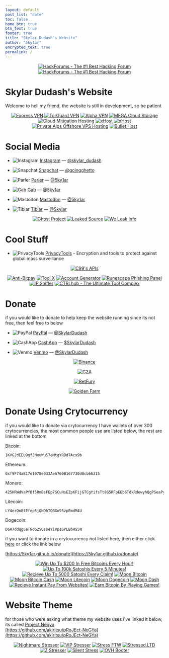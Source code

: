 ```yaml
---
layout: default
post_list: "date"
toc: false
home_btn: true
btn_text: true
footer: true
title: "Skylar Dudash's Website"
author: "5ky1ar"
encrypted_text: true
permalink: /
---
```


<p style="text-align:center;">
<a href="https://hackforums.net/member.php?action=register&referrer=4821228" target="_blank"><img src="https://raw.githubusercontent.com/5ky1ar/5ky1ar.github.io/master/assets/img/hackforumsgreen.gif" alt="HackForums - The #1 Best Hacking Forum"></a>
<a href="https://hackforums.net/member.php?action=register&referrer=4821228" target="_blank"><img src="https://raw.githubusercontent.com/5ky1ar/5ky1ar.github.io/master/assets/img/hackforumspurple.gif" alt="HackForums - The #1 Best Hacking Forum"></a>
</p>

# Skylar Dudash's Website  

Welcome to hell my friend, the website is still in development, so be patient

<p style="text-align:center;">
<a href="https://expressvpn.com" target="_blank"><img src="https://raw.githubusercontent.com/5ky1ar/5ky1ar.github.io/master/assets/img/expressvpn.jpg" alt="Express VPN"></a>
<a href="https://torguard.net" target="_blank"><img src="https://raw.githubusercontent.com/5ky1ar/5ky1ar.github.io/master/assets/img/torguard.gif" alt="TorGuard VPN"></a>
<a href="https://alphavpn.co" target="_blank"><img src="https://raw.githubusercontent.com/5ky1ar/5ky1ar.github.io/master/assets/img/alphavpn.gif" alt="Alpha VPN"></a>
<a href="https://mega.nz/aff=UXB8MCScN-s" target="_blank"><img src="https://raw.githubusercontent.com/5ky1ar/5ky1ar.github.io/master/assets/img/meganz.png" alt="MEGA Cloud Storage"></a>
<a href="https://cloudmitigation.net" target="_blank"><img src="https://raw.githubusercontent.com/5ky1ar/5ky1ar.github.io/master/assets/img/cloudmitigation.gif" alt="Cloud Mitigation Hosting"></a>
<a href="https://xhosts.uk" target="_blank"><img src="https://raw.githubusercontent.com/5ky1ar/5ky1ar.github.io/master/assets/img/xhosts.gif" alt="xHost"></a>
<a href="https://pulseservers.com" target="_blank"><img src="https://raw.githubusercontent.com/5ky1ar/5ky1ar.github.io/master/assets/img/pulseservers.gif" alt="xHost"></a>
<a href="https://privatealps.net" target="_blank"><img src="https://raw.githubusercontent.com/5ky1ar/5ky1ar.github.io/master/assets/img/privatealps.gif" alt="Private Alps Offshore VPS Hosting"></a>
<a href="https://bullethost.net" target="_blank"><img src="https://raw.githubusercontent.com/5ky1ar/5ky1ar.github.io/master/assets/img/bullethost.gif" alt="Bullet Host"></a>
</p>

# Social Media

<ul>
<p><li><img src="https://raw.githubusercontent.com/5ky1ar/5ky1ar.github.io/master/assets/img/instagram.png" alt="Instagram"> <a href="https://instagram.com/skylar_dudash" target="_blank">Instagram</a> — <a href="https://instagram.com/skylar_dudash" target="_blank">@skylar_dudash</a></li></p>
<p><li><img src="https://raw.githubusercontent.com/5ky1ar/5ky1ar.github.io/master/assets/img/snapchat.png" alt="Snapchat"> <a href="https://snapchat.com/add/goingghetto" target="_blank">Snapchat</a> — <a href="https://snapchat.com/add/goingghetto" target="_blank">@goingghetto</a></li></p>
<p><li><img src="https://raw.githubusercontent.com/5ky1ar/5ky1ar.github.io/master/assets/img/parler.png" alt="Parler"> <a href="https://parler.com/user/5ky1ar" target="_blank">Parler</a> — <a href="https://parler.com/user/5ky1ar" target="_blank">@5ky1ar</a></li></p>
<p><li><img src="https://raw.githubusercontent.com/5ky1ar/5ky1ar.github.io/master/assets/img/gab.png" alt="Gab"> <a href="https://gab.com/5ky1ar" target="_blank">Gab</a> — <a href="https://gab.com/5ky1ar" target="_blank">@5ky1ar</a></li></p>
<p><li><img src="https://raw.githubusercontent.com/5ky1ar/5ky1ar.github.io/master/assets/img/mastodon.png" alt="Mastodon"> <a rel="me" href="https://mastodon.social/@5ky1ar" target="_blank">Mastodon</a> — <a rel="me" href="https://mastodon.social/@5ky1ar" target="_blank">@5ky1ar</a></li></p>
<p><li><img src="https://raw.githubusercontent.com/5ky1ar/5ky1ar.github.io/master/assets/img/tiblar.png" alt="Tiblar"> <a href="https://tiblar.com/Skylar" target="_blank">Tiblar</a> — <a href="https://tiblar.com/Skylar" target="_blank">@Skylar</a></li></p>
</ul>

<p style="text-align:center;">
<a href="https://ghostproject.fr" target="_blank"><img src="https://raw.githubusercontent.com/5ky1ar/5ky1ar.github.io/master/assets/img/ghostproject.gif" alt="Ghost Project"></a>
<a href="https://leakedsource.ru" target="_blank"><img src="https://raw.githubusercontent.com/5ky1ar/5ky1ar.github.io/master/assets/img/leakedsource.gif" alt="Leaked Source"></a>
<a href="https://weleakinfo.to" target="_blank"><img src="https://raw.githubusercontent.com/5ky1ar/5ky1ar.github.io/master/assets/img/weleakinfo.gif" alt="We Leak Info"></a>
</p>

# Cool Stuff

<ul>
<p><li><img src="https://raw.githubusercontent.com/5ky1ar/5ky1ar.github.io/master/assets/img/privacytools.png" alt="PrivacyTools"> <a href="https://privacytools.io" target="_blank">PrivacyTools</a> - Encryption and tools to protect against global mass surveillance</li></p>
</ul>

<p style="text-align:center;">
<a href="https://api.c99.nl" target="_blank"><img src="https://raw.githubusercontent.com/5ky1ar/5ky1ar.github.io/master/assets/img/apic99nl.png" alt="C99's APIs"></a>
</p>
<p style="text-align:center;">
<a href="https://anti-bitpay.com" target="_blank"><img src="https://raw.githubusercontent.com/5ky1ar/5ky1ar.github.io/master/assets/img/antibitpay.gif" alt="Anti-Bitpay"></a>
<a href="https://toolx.in" target="_blank"><img src="https://raw.githubusercontent.com/5ky1ar/5ky1ar.github.io/master/assets/img/toolxin.gif" alt="Tool X"></a>
<a href="https://h-gen.xyz" target="_blank"><img src="https://raw.githubusercontent.com/5ky1ar/5ky1ar.github.io/master/assets/img/hgen.gif" alt="Account Generator"></a>
<a href="https://xtremefish.rs" target="_blank"><img src="https://raw.githubusercontent.com/5ky1ar/5ky1ar.github.io/master/assets/img/xtremefish.gif" alt="Runescape Phishing Panel"></a>
<a href="https://ip-sniffer.xyz" target="_blank"><img src="https://raw.githubusercontent.com/5ky1ar/5ky1ar.github.io/master/assets/img/ipsniffer.gif" alt="IP Sniffer"></a>
<a href="https://ctrlhub.co" target="_blank"><img src="https://raw.githubusercontent.com/5ky1ar/5ky1ar.github.io/master/assets/img/ctrlhub.png" alt="CTRLhub - The Ultimate Tool Complex"></a>
</p>

# Donate

if you would like to donate to help keep the website running since its not free, then feel free to below

<ul>
<p><li><img src="https://raw.githubusercontent.com/5ky1ar/5ky1ar.github.io/master/assets/img/paypal.png" alt="PayPal"> <a href="https://paypal.me/SkylarDudash" target="_blank">PayPal</a> — <a href="https://paypal.me/SkylarDudash" target="_blank">@SkylarDudash</a></li></p>
<p><li><img src="https://raw.githubusercontent.com/5ky1ar/5ky1ar.github.io/master/assets/img/cashapp.png" alt="CashApp"> <a href="https://cash.app/$SkylarDudash" target="_blank">CashApp</a> — <a href="https://cash.app/$SkylarDudash" target="_blank">$SkylarDudash</a></li></p>
<p><li><img src="https://raw.githubusercontent.com/5ky1ar/5ky1ar.github.io/master/assets/img/venmo.png" alt="Venmo"> <a href="https://venmo.com/SkylarDudash" target="_blank">Venmo</a> — <a href="https://venmo.com/SkylarDudash" target="_blank">@SkylarDudash</a></li></p>
</ul>

<p style="text-align:center;">
<a href="https://binance.us" target="_blank"><img src="https://raw.githubusercontent.com/5ky1ar/5ky1ar.github.io/master/assets/img/binance.jpg" alt="Binance"></a>
</p>
<p style="text-align:center;">
<a href="https://g2a.com" target="_blank"><img src="https://raw.githubusercontent.com/5ky1ar/5ky1ar.github.io/master/assets/img/g2a.jpg" alt="G2A"></a>
</p>
<p style="text-align:center;">
<a href="https://betfury.io/?r=5f6e0f8aa323cd2f0c8e114c" target="_blank"><img src="https://raw.githubusercontent.com/5ky1ar/5ky1ar.github.io/master/assets/img/betfury.gif" alt="BetFury"></a>
</p>
<p style="text-align:center;">
<a href="https://golden-farm.biz/?r=1843043" target="_blank"><img src="https://raw.githubusercontent.com/5ky1ar/5ky1ar.github.io/master/assets/img/goldenfarm.gif" alt="Golden Farm"></a>
</p>

# Donate Using Crytocurrency

if you would like to donate via crytocurrency I have wallets of over 300 crytocurrencies, the most common people use are listed below, the rest are linked at the bottom

Bitcoin:
```
1KVG2dEEU9gfJNxuWu57eMtgYRDd7Acx9b
```  
Ethereum:
```
0xf9F74aB17e1978e933AeA760B167730d0cb66315
```
Monero:
```
425HRWdVaPfBf5RmBsFEp7SCuHsEZpKFijGTCgYifsTt8G5RFpEEbSTdkRdewyhQgPSeaPymC8t4fVduhXUr42swP6ZRsz6
```
Litecoin:
```
LY4erQn8tEfep5jQNDhTQBXo95zpEmdM4U
```
Dogecoin:
```
D6H7ddqgueTNdG2SQsseYiVp1GPLBbHS5N
```
if you want to donate in a crytocurrency not listed here, then either click [here](https://5ky1ar.github.io/donate) or click the link below

[https://5ky1ar.github.io/donate](https://5ky1ar.github.io/donate)

<p style="text-align:center;">
<a href="https://freebitco.in/?r=38404853" target="_blank"><img src="https://raw.githubusercontent.com/5ky1ar/5ky1ar.github.io/master/assets/img/freebitcoin.png" alt="Win Up To $200 In Free Bitcoins Every Hour!"></a>
<a href="https://bitcoinker.com/?r=1KVG2dEEU9gfJNxuWu57eMtgYRDd7Acx9b" target="_blank"><img src="https://raw.githubusercontent.com/5ky1ar/5ky1ar.github.io/master/assets/img/bitcoinker.jpg" alt="Up To 100k Satoshis Every 5 Minutes!"></a>
<a href="https://bonusbitcoin.co/?ref=3C8AE338426E" target="_blank"><img src="https://raw.githubusercontent.com/5ky1ar/5ky1ar.github.io/master/assets/img/bonusbitcoin.gif" alt="Recieve Up To 5000 Satoshi Every Claim!"></a>
<a href="https://moonbit.co.in/?ref=225B58C0B997" target="_blank"><img src="https://raw.githubusercontent.com/5ky1ar/5ky1ar.github.io/master/assets/img/moonbtc.gif" alt="Moon Bitcoin"></a>
<a href="https://moonbitcoin.cash/?ref=CD00A4B8C86B" target="_blank"><img src="https://raw.githubusercontent.com/5ky1ar/5ky1ar.github.io/master/assets/img/moonbch.gif" alt="Moon Bitcoin Cash"></a>
<a href="https://moonliteco.in/?ref=EAFA5F7E431C" target="_blank"><img src="https://raw.githubusercontent.com/5ky1ar/5ky1ar.github.io/master/assets/img/moonltc.gif" alt="Moon Litecoin"></a>
<a href="https://moondoge.co.in/?ref=61FC123C7FC9" target="_blank"><img src="https://raw.githubusercontent.com/5ky1ar/5ky1ar.github.io/master/assets/img/moondoge.gif" alt="Moon Dogecoin"></a>
<a href="https://moondash.co.in/?ref=722467390EFC" target="_blank"><img src="https://raw.githubusercontent.com/5ky1ar/5ky1ar.github.io/master/assets/img/moondash.gif" alt="Moon Dash"></a>
<a href="https://faucetpay.io/?r=620909" target="_blank"><img src="https://raw.githubusercontent.com/5ky1ar/5ky1ar.github.io/master/assets/img/faucetpay.gif" alt="Recieve Instant Pay From Websites!"></a>
<a href="https://bitfun.co/?ref=AAFC954070DC" target="_blank"><img src="https://raw.githubusercontent.com/5ky1ar/5ky1ar.github.io/master/assets/img/bitfun.gif" alt="Earn Bitcoin By Playing Games!"></a>
</p>

# Website Theme
for those who were asking what theme my website uses i've linked it below, its called [Project Negya](https://github.com/akiritsu/pRoJEct-NeGYa)  
[https://github.com/akiritsu/pRoJEct-NeGYa](https://github.com/akiritsu/pRoJEct-NeGYa)

<p style="text-align:center;">
<a href="https://nightmarestresser.com" target="_blank"><img src="https://raw.githubusercontent.com/5ky1ar/5ky1ar.github.io/master/assets/img/nightmarestresser.gif" alt="Nightmare Stresser"></a>
<a href="https://stresser.vip" target="_blank"><img src="https://raw.githubusercontent.com/5ky1ar/5ky1ar.github.io/master/assets/img/stresservip.gif" alt="VIP Stresser"></a>
<a href="https://stressftw.com" target="_blank"><img src="https://raw.githubusercontent.com/5ky1ar/5ky1ar.github.io/master/assets/img/stressftw.gif" alt="Stress FTW"></a>
<a href="https://stressed.ltd" target="_blank"><img src="https://raw.githubusercontent.com/5ky1ar/5ky1ar.github.io/master/assets/img/stressedltd.gif" alt="Stressed.LTD"></a>
<a href="https://zdstresser.net" target="_blank"><img src="https://raw.githubusercontent.com/5ky1ar/5ky1ar.github.io/master/assets/img/zstresser.gif" alt="Z Stresser"></a>
<a href="https://silentstress.wtf" target="_blank"><img src="https://raw.githubusercontent.com/5ky1ar/5ky1ar.github.io/master/assets/img/silentstresswtf.gif" alt="Silent Stress"></a>
<a href="https://ovh-booter.com" target="_blank"><img src="https://raw.githubusercontent.com/5ky1ar/5ky1ar.github.io/master/assets/img/ovhbooter.gif" alt="OVH Booter"></a>
</p>